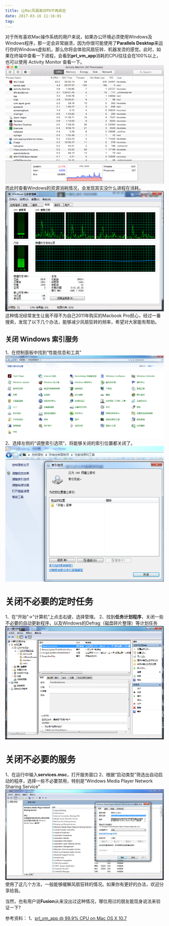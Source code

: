 ```yaml
---
title: 让Mac风扇面对PD不再疯狂
date: 2017-03-16 11:16:01
tag: 
---
```


对于所有喜欢Mac操作系统的用户来说，如果办公环境必须使用Windows及Windows程序，那一定会非常崩溃，因为你很可能使用了**Parallels Desktop**来运行你的Windows虚拟机，那么你将会体验风扇狂转、机器发烫的感觉。此时，如果在终端中查看一下进程，会看到**prl_vm_app**消耗的CPU往往会在100%以上，也可以使用 Activity Monitor 查看一下。
![](./20170316-make-mac-fan-quiet/39469-20170316111407932-44812728.png)
而此时查看Windows的资源消耗情况，会发现其实没什么进程在消耗。
![](./20170316-make-mac-fan-quiet/39469-20170316111431526-283541677.png)
这种情况经常发生让我不得不为自己2011年购买的Macbook Pro担心，经过一番搜索，发现了以下几个办法，能够减少风扇狂转的频率，希望对大家能有帮助。

## 关闭 Windows 索引服务
1、在控制面板中找到“性能信息和工具”
![](./20170316-make-mac-fan-quiet/39469-20170316111443401-1648947861.png)
2、选择左侧的“调整索引选项”，将能够关闭的索引位置都关闭了。
![](./20170316-make-mac-fan-quiet/39469-20170316111456854-1519109727.png)

# 关闭不必要的定时任务
1、在“开始”->“计算机”上点击右键，选择管理。
2、找到**任务计划程序**，关闭一些不必要的自动更新程序，以及Windows的Defrag（磁盘碎片整理）等计划任务
![](./20170316-make-mac-fan-quiet/39469-20170316111519073-393140662.png)

# 关闭不必要的服务
1、在运行中输入**services.msc**，打开服务窗口
2、根据“启动类型”筛选出自动启动的程序，选择一些不必要禁用，特别是“Windows Media Player Network Sharing Service”
![](./20170316-make-mac-fan-quiet/39469-20170316111533307-1138296827.png)
使用了这几个方法，一般能够缓解风扇狂转的情况。如果你有更好的办法，欢迎分享给我。

当然，也有用户说**Fusion**从来没出过这种情况，哪位用过的朋友能现身说法来验证一下?

参考资料：
1、[prl_vm_app @ 99.9% CPU on Mac OS X 10.7](https://forum.parallels.com/threads/prl_vm_app-99-9-cpu-on-mac-os-x-10-7.112661/page-4)












